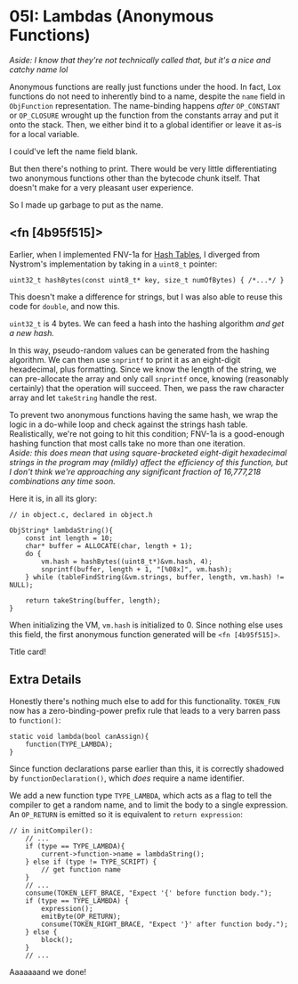 # 05I: Lambdas (Anonymous Functions)

*Aside: I know that they're not technically called that, but it's a nice and catchy name lol*  

Anonymous functions are really just functions under the hood. In fact, Lox functions do not need to inherently bind to a name, despite the `name` field in `ObjFunction` representation. The name-binding happens *after* `OP_CONSTANT` or `OP_CLOSURE` wrought up the function from the constants array and put it onto the stack. Then, we either bind it to a global identifier or leave it as-is for a local variable.

I could've left the name field blank.

But then there's nothing to print. There would be very little differentiating two anonymous functions other than the bytecode chunk itself. That doesn't make for a very pleasant user experience.

So I made up garbage to put as the name.

## <fn [4b95f515]>

Earlier, when I implemented FNV-1a for [Hash Tables](https://craftinginterpreters.com/hash-tables.html), I diverged from Nystrom's implementation by taking in a `uint8_t` pointer:

```
uint32_t hashBytes(const uint8_t* key, size_t numOfBytes) { /*...*/ }
```

This doesn't make a difference for strings, but I was also able to reuse this code for `double`, and now this.

`uint32_t` is 4 bytes. We can feed a hash into the hashing algorithm *and get a new hash.*

In this way, pseudo-random values can be generated from the hashing algorithm. We can then use `snprintf` to print it as an eight-digit hexadecimal, plus formatting. Since we know the length of the string, we can pre-allocate the array and only call `snprintf` once, knowing (reasonably certainly) that the operation will succeed. Then, we pass the raw character array and let `takeString` handle the rest.

To prevent two anonymous functions having the same hash, we wrap the logic in a do-while loop and check against the strings hash table. Realistically, we're not going to hit this condition; FNV-1a is a good-enough hashing function that most calls take no more than one iteration.  
*Aside: this does mean that using square-bracketed eight-digit hexadecimal strings in the program may (mildly) affect the efficiency of this function, but I don't think we're approaching any significant fraction of 16,777,218 combinations any time soon.*

Here it is, in all its glory:

```
// in object.c, declared in object.h

ObjString* lambdaString(){
    const int length = 10;
    char* buffer = ALLOCATE(char, length + 1);
    do {
        vm.hash = hashBytes((uint8_t*)&vm.hash, 4);
        snprintf(buffer, length + 1, "[%08x]", vm.hash);
    } while (tableFindString(&vm.strings, buffer, length, vm.hash) != NULL);

    return takeString(buffer, length);
}
```

When initializing the VM, `vm.hash` is initialized to 0. Since nothing else uses this field, the first anonymous function generated will be `<fn [4b95f515]>`. 

Title card!

## Extra Details

Honestly there's nothing much else to add for this functionality. `TOKEN_FUN` now has a zero-binding-power prefix rule that leads to a very barren pass to `function()`:

```
static void lambda(bool canAssign){
    function(TYPE_LAMBDA);
}
```

Since function declarations parse earlier than this, it is correctly shadowed by `functionDeclaration()`, which *does* require a name identifier.

We add a new function type `TYPE_LAMBDA`, which acts as a flag to tell the compiler to get a random name, and to limit the body to a single expression. An `OP_RETURN` is emitted so it is equivalent to `return expression`:

```
// in initCompiler():
    // ...
    if (type == TYPE_LAMBDA){
        current->function->name = lambdaString();
    } else if (type != TYPE_SCRIPT) {
        // get function name
    }
    // ...
    consume(TOKEN_LEFT_BRACE, "Expect '{' before function body.");
    if (type == TYPE_LAMBDA) {
        expression();
        emitByte(OP_RETURN);
        consume(TOKEN_RIGHT_BRACE, "Expect '}' after function body.");
    } else {
        block();
    }
    // ...
```

Aaaaaaand we done!